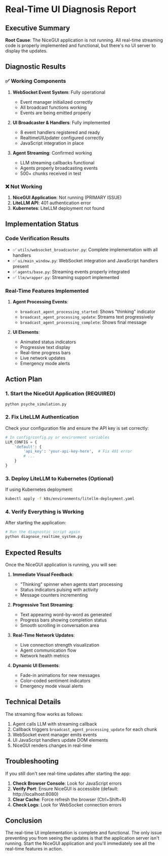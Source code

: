# Real-Time UI Diagnosis Report

## Executive Summary

**Root Cause**: The NiceGUI application is not running. All real-time streaming code is properly implemented and functional, but there's no UI server to display the updates.

## Diagnostic Results

### ✅ Working Components
1. **WebSocket Event System**: Fully operational
   - Event manager initialized correctly
   - All broadcast functions working
   - Events are being emitted properly

2. **UI Broadcaster & Handlers**: Fully implemented
   - 8 event handlers registered and ready
   - RealtimeUIUpdater configured correctly
   - JavaScript integration in place

3. **Agent Streaming**: Confirmed working
   - LLM streaming callbacks functional
   - Agents properly broadcasting events
   - 500+ chunks received in test

### ❌ Not Working
1. **NiceGUI Application**: Not running (PRIMARY ISSUE)
2. **LiteLLM API**: 401 authentication error
3. **Kubernetes**: LiteLLM deployment not found

## Implementation Status

### Code Verification Results
- ✅ `utils/websocket_broadcaster.py`: Complete implementation with all handlers
- ✅ `ui/main_window.py`: WebSocket integration and JavaScript handlers present
- ✅ `agents/base.py`: Streaming events properly integrated
- ✅ `llm/wrapper.py`: Streaming support implemented

### Real-Time Features Implemented
1. **Agent Processing Events**:
   - `broadcast_agent_processing_started`: Shows "thinking" indicator
   - `broadcast_agent_processing_update`: Streams text progressively
   - `broadcast_agent_processing_complete`: Shows final message

2. **UI Elements**:
   - Animated status indicators
   - Progressive text display
   - Real-time progress bars
   - Live network updates
   - Emergency mode alerts

## Action Plan

### 1. Start the NiceGUI Application (REQUIRED)
```bash
python psyche_simulation.py
```

### 2. Fix LiteLLM Authentication
Check your configuration file and ensure the API key is set correctly:
```python
# In config/config.py or environment variables
LLM_CONFIG = {
    'default': {
        'api_key': 'your-api-key-here',  # Fix 401 error
        # ...
    }
}
```

### 3. Deploy LiteLLM to Kubernetes (Optional)
If using Kubernetes deployment:
```bash
kubectl apply -f k8s/environments/litellm-deployment.yaml
```

### 4. Verify Everything is Working
After starting the application:
```bash
# Run the diagnostic script again
python diagnose_realtime_system.py
```

## Expected Results

Once the NiceGUI application is running, you will see:

1. **Immediate Visual Feedback**:
   - "Thinking" spinner when agents start processing
   - Status indicators pulsing with activity
   - Message counters incrementing

2. **Progressive Text Streaming**:
   - Text appearing word-by-word as generated
   - Progress bars showing completion status
   - Smooth scrolling in conversation area

3. **Real-Time Network Updates**:
   - Live connection strength visualization
   - Agent communication flow
   - Network health metrics

4. **Dynamic UI Elements**:
   - Fade-in animations for new messages
   - Color-coded sentiment indicators
   - Emergency mode visual alerts

## Technical Details

The streaming flow works as follows:
1. Agent calls LLM with streaming callback
2. Callback triggers `broadcast_agent_processing_update` for each chunk
3. WebSocket event manager emits events
4. UI JavaScript handlers update DOM elements
5. NiceGUI renders changes in real-time

## Troubleshooting

If you still don't see real-time updates after starting the app:

1. **Check Browser Console**: Look for JavaScript errors
2. **Verify Port**: Ensure NiceGUI is accessible (default: http://localhost:8080)
3. **Clear Cache**: Force refresh the browser (Ctrl+Shift+R)
4. **Check Logs**: Look for WebSocket connection errors

## Conclusion

The real-time UI implementation is complete and functional. The only issue preventing you from seeing the updates is that the application server isn't running. Start the NiceGUI application and you'll immediately see all the real-time features in action.